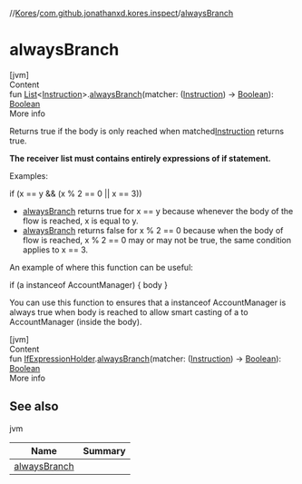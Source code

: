 //[Kores](../index.md)/[com.github.jonathanxd.kores.inspect](index.md)/[alwaysBranch](always-branch.md)



# alwaysBranch  
[jvm]  
Content  
fun [List](https://kotlinlang.org/api/latest/jvm/stdlib/kotlin.collections/-list/index.html)<[Instruction](../com.github.jonathanxd.kores/-instruction/index.md)>.[alwaysBranch](always-branch.md)(matcher: ([Instruction](../com.github.jonathanxd.kores/-instruction/index.md)) -> [Boolean](https://kotlinlang.org/api/latest/jvm/stdlib/kotlin/-boolean/index.html)): [Boolean](https://kotlinlang.org/api/latest/jvm/stdlib/kotlin/-boolean/index.html)  
More info  


Returns true if the body is only reached when matched[Instruction](../com.github.jonathanxd.kores/-instruction/index.md) returns true.



**The** **receiver** **list must contains entirely expressions of if statement.**



Examples:

if (x == y && (x % 2 == 0 || x == 3))<ul><li>[alwaysBranch](always-branch.md) returns true for x == y because whenever the body of the flow is reached, x is equal to y.</li><li>[alwaysBranch](always-branch.md) returns false for x % 2 == 0 because when the body of flow is reached, x % 2 == 0 may or may not be true, the same condition applies to x == 3.</li></ul>

An example of where this function can be useful:

if (a instanceof AccountManager) { body }

You can use this function to ensures that a instanceof AccountManager is always true when body is reached to allow smart casting of a to AccountManager (inside the body).

  


[jvm]  
Content  
fun [IfExpressionHolder](../com.github.jonathanxd.kores.base/-if-expression-holder/index.md).[alwaysBranch](always-branch.md)(matcher: ([Instruction](../com.github.jonathanxd.kores/-instruction/index.md)) -> [Boolean](https://kotlinlang.org/api/latest/jvm/stdlib/kotlin/-boolean/index.html)): [Boolean](https://kotlinlang.org/api/latest/jvm/stdlib/kotlin/-boolean/index.html)  
More info  


## See also  
  
jvm  
  
|  Name|  Summary| 
|---|---|
| <a name="com.github.jonathanxd.kores.inspect//alwaysBranch/com.github.jonathanxd.kores.base.IfExpressionHolder#kotlin.Function1[com.github.jonathanxd.kores.Instruction,kotlin.Boolean]/PointingToDeclaration/"></a>[alwaysBranch](always-branch.md)| <a name="com.github.jonathanxd.kores.inspect//alwaysBranch/com.github.jonathanxd.kores.base.IfExpressionHolder#kotlin.Function1[com.github.jonathanxd.kores.Instruction,kotlin.Boolean]/PointingToDeclaration/"></a>
  
  



